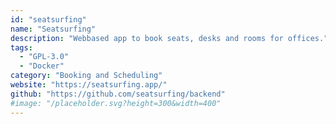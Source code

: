 ```yaml
---
id: "seatsurfing"
name: "Seatsurfing"
description: "Webbased app to book seats, desks and rooms for offices."
tags:
  - "GPL-3.0"
  - "Docker"
category: "Booking and Scheduling"
website: "https://seatsurfing.app/"
github: "https://github.com/seatsurfing/backend"
#image: "/placeholder.svg?height=300&width=400"
---
```


